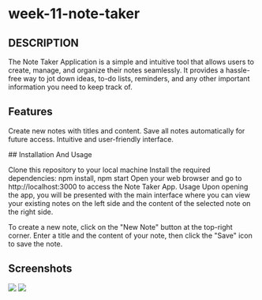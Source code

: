 # week-11-note-taker 

## DESCRIPTION

The Note Taker Application is a simple and intuitive tool that allows users to create, manage, and organize their notes seamlessly. It provides a hassle-free way to jot down ideas, to-do lists, reminders, and any other important information you need to keep track of.

## Features

Create new notes with titles and content.
Save all notes automatically for future access.
Intuitive and user-friendly interface.

## Installation And Usage

Clone this repository to your local machine 
Install the required dependencies: npm install, npm start
Open your web browser and go to http://localhost:3000 to access the Note Taker App.
Usage
Upon opening the app, you will be presented with the main interface where you can view your existing notes on the left side and the content of the selected note on the right side.

To create a new note, click on the "New Note" button at the top-right corner. Enter a title and the content of your note, then click the "Save" icon to save the note.



## Screenshots
<img src="\images\screenshot1.png"/>
<img src="\images\screenshot2.png"/>







